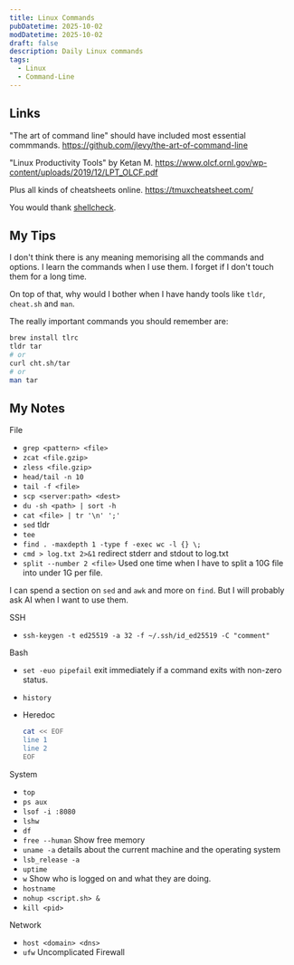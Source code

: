 ```yaml
---
title: Linux Commands
pubDatetime: 2025-10-02
modDatetime: 2025-10-02
draft: false
description: Daily Linux commands
tags:
  - Linux
  - Command-Line
---
```


## Links

"The art of command line" should have included most essential commmands.
<https://github.com/jlevy/the-art-of-command-line>

"Linux Productivity Tools" by Ketan M.
<https://www.olcf.ornl.gov/wp-content/uploads/2019/12/LPT_OLCF.pdf>

Plus all kinds of cheatsheets online. <https://tmuxcheatsheet.com/>

You would thank [shellcheck](https://www.shellcheck.net/).

## My Tips

I don't think there is any meaning memorising all the commands and options. I learn the commands when I use them. I forget if I don't touch them for a long time.

On top of that, why would I bother when I have handy tools like `tldr`, `cheat.sh` and `man`.

The really important commands you should remember are:

```sh
brew install tlrc
tldr tar
# or
curl cht.sh/tar
# or
man tar
```

## My Notes

File

- `grep <pattern> <file>`
- `zcat <file.gzip>`
- `zless <file.gzip>`
- `head/tail -n 10`
- `tail -f <file>`
- `scp <server:path> <dest>`
- `du -sh <path> | sort -h`
- `cat <file> | tr '\n' ';'`
- `sed` tldr
- `tee`
- `find . -maxdepth 1 -type f -exec wc -l {} \;`
- `cmd > log.txt 2>&1` redirect stderr and stdout to log.txt
- `split --number 2 <file>` Used one time when I have to split a 10G file into under 1G per file.

I can spend a section on `sed` and `awk` and more on `find`. But I will probably ask AI when I want to use them.

SSH

- `ssh-keygen -t ed25519 -a 32 -f ~/.ssh/id_ed25519 -C "comment"`

Bash

- `set -euo pipefail` exit immediately if a command exits with non-zero status.
- `history`
- Heredoc

  ```sh
  cat << EOF
  line 1
  line 2
  EOF
  ```

System

- `top`
- `ps aux`
- `lsof -i :8080`
- `lshw`
- `df`
- `free --human` Show free memory
- `uname -a` details about the current machine and the operating system
- `lsb_release -a`
- `uptime`
- `w` Show who is logged on and what they are doing.
- `hostname`
- `nohup <script.sh> &`
- `kill <pid>`

Network

- `host <domain> <dns>`
- `ufw` Uncomplicated Firewall
